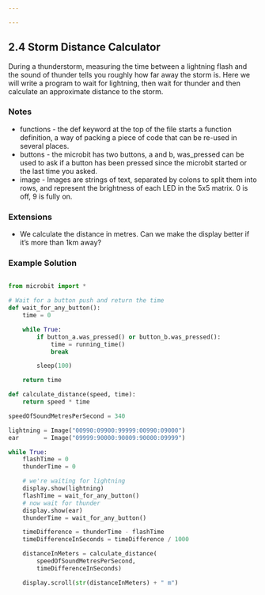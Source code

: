 ```yaml
---

---
```

## 2.4 Storm Distance Calculator

During a thunderstorm, measuring the time between a lightning flash and the sound of thunder tells
you roughly how far away the storm is. Here we will write a program to wait for lightning, then wait for
thunder and then calculate an approximate distance to the storm.


### Notes

* functions - the def keyword at the top of the file starts a function definition, a way of packing a piece of code that can be re-used in several places.
* buttons - the microbit has two buttons, a and b, was_pressed can be used to ask if a button has been pressed since the microbit started or the last time you asked.
* image - Images are strings of text, separated by colons to split them into rows, and represent the brightness of each LED in the 5x5 matrix. 0 is off, 9 is fully on.


### Extensions

* We calculate the distance in metres. Can we make the display better if it’s more than 1km away?


### Example Solution

```python

from microbit import *

# Wait for a button push and return the time
def wait_for_any_button():
    time = 0

    while True:
        if button_a.was_pressed() or button_b.was_pressed():
            time = running_time()
            break

        sleep(100)

    return time

def calculate_distance(speed, time):
    return speed * time

speedOfSoundMetresPerSecond = 340

lightning = Image("00990:09900:99999:00990:09000")
ear       = Image("09999:90000:90009:90000:09999")

while True:
    flashTime = 0
    thunderTime = 0

    # we're waiting for lightning
    display.show(lightning)
    flashTime = wait_for_any_button()
    # now wait for thunder
    display.show(ear)
    thunderTime = wait_for_any_button()

    timeDifference = thunderTime - flashTime
    timeDifferenceInSeconds = timeDifference / 1000

    distanceInMeters = calculate_distance(
		speedOfSoundMetresPerSecond,
		timeDifferenceInSeconds)

    display.scroll(str(distanceInMeters) + " m")

```
